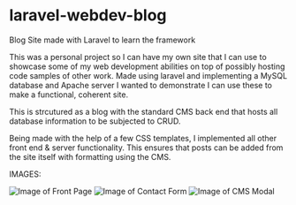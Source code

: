 # laravel-webdev-blog
Blog Site made with Laravel to learn the framework

This was a personal project so I can have my own site that I can use to showcase some of my web development abilities on top of possibly hosting code samples of other work. Made using laravel and implementing a MySQL database and Apache server I wanted to demonstrate I can use these to make a functional, coherent site.

This is strcutured as a blog with the standard CMS back end that hosts all database information to be subjected to CRUD.

Being made with the help of a few CSS templates, I implemented all other front end & server functionality. This ensures that posts can be added from the site itself with formatting using the CMS. 

IMAGES:

![Image of Front Page](https://i.ibb.co/s6HV6NB/site1.jpg)
![Image of Contact Form](https://i.ibb.co/VYhyrmh/site2.jpg)
![Image of CMS Modal](https://i.ibb.co/f856zG0/site3.jpg)
